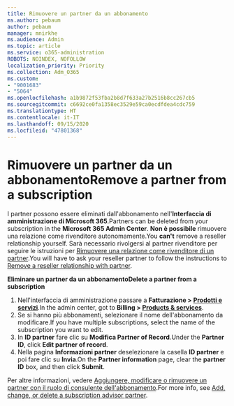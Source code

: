 ```yaml
---
title: Rimuovere un partner da un abbonamento
ms.author: pebaum
author: pebaum
manager: mnirkhe
ms.audience: Admin
ms.topic: article
ms.service: o365-administration
ROBOTS: NOINDEX, NOFOLLOW
localization_priority: Priority
ms.collection: Adm_O365
ms.custom:
- "9001683"
- "5064"
ms.openlocfilehash: a1b9872f53fba2b8d7f633a27b2516b8cc267cb5
ms.sourcegitcommit: c6692ce0fa1358ec3529e59ca0ecdfdea4cdc759
ms.translationtype: HT
ms.contentlocale: it-IT
ms.lasthandoff: 09/15/2020
ms.locfileid: "47801368"
---
```

# <a name="remove-a-partner-from-a-subscription"></a><span data-ttu-id="01e28-102">Rimuovere un partner da un abbonamento</span><span class="sxs-lookup"><span data-stu-id="01e28-102">Remove a partner from a subscription</span></span>

<span data-ttu-id="01e28-103">I partner possono essere eliminati dall'abbonamento nell'**Interfaccia di amministrazione di Microsoft 365**.</span><span class="sxs-lookup"><span data-stu-id="01e28-103">Partners can be deleted from your subscription in the **Microsoft 365 Admin Center**.</span></span> <span data-ttu-id="01e28-104">**Non è possibile** rimuovere una relazione come rivenditore autonomamente.</span><span class="sxs-lookup"><span data-stu-id="01e28-104">You **can't** remove a reseller relationship yourself.</span></span> <span data-ttu-id="01e28-105">Sarà necessario rivolgersi al partner rivenditore per seguire le istruzioni per [Rimuovere una relazione come rivenditore di un partner](https://docs.microsoft.com/partner-center/remove-a-relationship).</span><span class="sxs-lookup"><span data-stu-id="01e28-105">You will have to ask your reseller partner to follow the instructions to [Remove a reseller relationship with partner](https://docs.microsoft.com/partner-center/remove-a-relationship).</span></span>

<span data-ttu-id="01e28-106">**Eliminare un partner da un abbonamento**</span><span class="sxs-lookup"><span data-stu-id="01e28-106">**Delete a partner from a subscription**</span></span>

1. <span data-ttu-id="01e28-107">Nell'interfaccia di amministrazione passare a **Fatturazione > [Prodotti e servizi](https://go.microsoft.com/fwlink/p/?linkid=842054)**.</span><span class="sxs-lookup"><span data-stu-id="01e28-107">In the admin center, got to **Billing > [Products & services](https://go.microsoft.com/fwlink/p/?linkid=842054)**.</span></span>
2. <span data-ttu-id="01e28-108">Se si hanno più abbonamenti, selezionare il nome dell'abbonamento da modificare.</span><span class="sxs-lookup"><span data-stu-id="01e28-108">If you have multiple subscriptions, select the name of the subscription you want to edit.</span></span>
3. <span data-ttu-id="01e28-109">In **ID partner** fare clic su **Modifica Partner of Record**.</span><span class="sxs-lookup"><span data-stu-id="01e28-109">Under the **Partner ID**, click **Edit partner of record**.</span></span>
4. <span data-ttu-id="01e28-110">Nella pagina **Informazioni partner** deselezionare la casella **ID partner** e poi fare clic su **Invia**.</span><span class="sxs-lookup"><span data-stu-id="01e28-110">On the **Partner information** page, clear the **partner ID** box, and then click **Submit**.</span></span>

<span data-ttu-id="01e28-111">Per altre informazioni, vedere [Aggiungere, modificare o rimuovere un partner con il ruolo di consulente dell'abbonamento](https://docs.microsoft.com/microsoft-365/admin/misc/add-partner?view=o365-worldwide).</span><span class="sxs-lookup"><span data-stu-id="01e28-111">For more info, see [Add, change, or delete a subscription advisor partner](https://docs.microsoft.com/microsoft-365/admin/misc/add-partner?view=o365-worldwide).</span></span>
